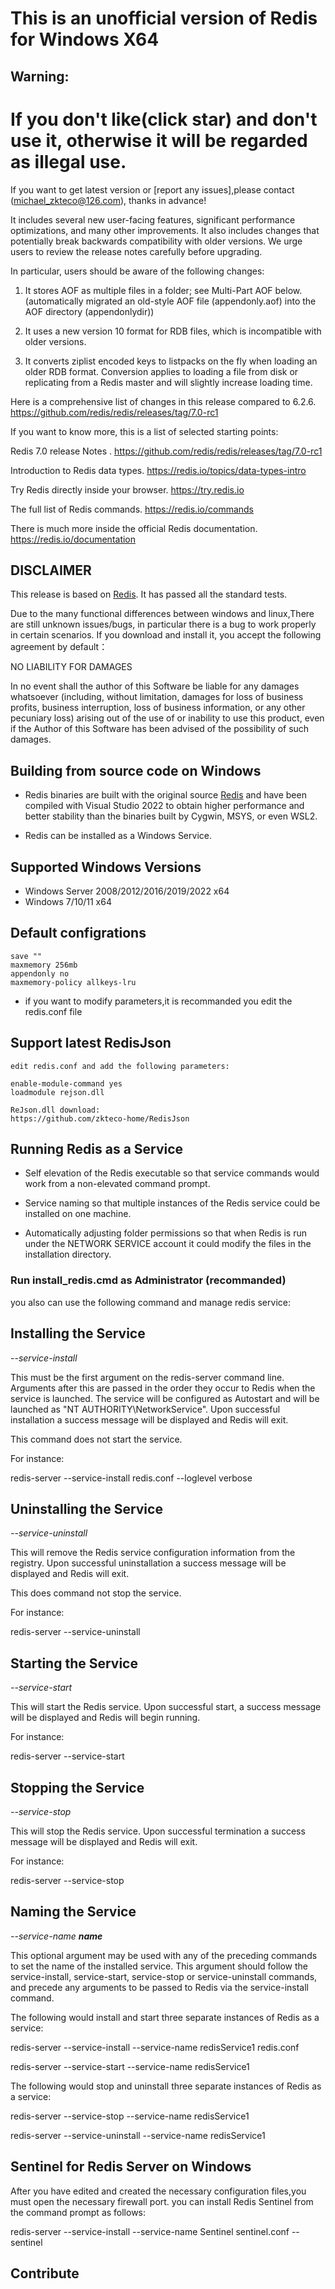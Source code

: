 
# This is an unofficial version of Redis for Windows X64<!-- [zkteco-home](https://github.com/zkteco-home/redis-windows)-->

## Warning: 

# If you don't like(click star) and don't use it, otherwise it will be regarded as illegal use.


If you want to get latest version or [report any issues],please contact (michael_zkteco@126.com), thanks in advance!


It includes several new user-facing features, significant performance
optimizations, and many other improvements. It also includes changes that
potentially break backwards compatibility with older versions. We urge users to
review the release notes carefully before upgrading.

In particular, users should be aware of the following changes:

1. It stores AOF as multiple files in a folder; see Multi-Part AOF below.
	(automatically migrated an old-style AOF file (appendonly.aof) into the AOF directory (appendonlydir))
	
2. It uses a new version 10 format for RDB files, which is incompatible
	with older versions.

3. It converts ziplist encoded keys to listpacks on the fly when loading
	an older RDB format. Conversion applies to loading a file from disk or
	replicating from a Redis master and will slightly increase loading time.

Here is a comprehensive list of changes in this release compared to 6.2.6.
https://github.com/redis/redis/releases/tag/7.0-rc1



If you want to know more, this is a list of selected starting points:

Redis 7.0 release Notes . https://github.com/redis/redis/releases/tag/7.0-rc1

Introduction to Redis data types. https://redis.io/topics/data-types-intro

Try Redis directly inside your browser. https://try.redis.io

The full list of Redis commands. https://redis.io/commands

There is much more inside the official Redis documentation. https://redis.io/documentation

## DISCLAIMER

This release is based on [Redis](https://github.com/redis/redis). It has passed all the standard tests.

Due to the many functional differences between windows and linux,There are still unknown issues/bugs, in particular there is a bug to work properly in certain scenarios.
If you download and install it, you accept the following agreement by default：

NO LIABILITY FOR DAMAGES

In no event shall the author of this Software be liable for any damages whatsoever (including, without limitation, damages for loss of business profits, business interruption, loss of business information, or any other pecuniary loss) arising out of the use of or inability to use this product, even if the Author of this Software has been advised of the possibility of such damages.


## Building from source code on Windows

  - Redis binaries are built with the original source [Redis](https://github.com/redis/redis) and have been compiled with Visual Studio 2022 to obtain higher performance and better stability than the binaries built by Cygwin, MSYS, or even WSL2.

  - Redis can be installed as a Windows Service.
  
## Supported Windows Versions

- Windows Server 2008/2012/2016/2019/2022 x64  
- Windows 7/10/11 x64



## Default configrations

	save ""
	maxmemory 256mb
	appendonly no
	maxmemory-policy allkeys-lru

- if you want to modify parameters,it is recommanded you edit the redis.conf file

## Support latest RedisJson 

	edit redis.conf and add the following parameters:
	
	enable-module-command yes
	loadmodule rejson.dll

	ReJson.dll download:
	https://github.com/zkteco-home/RedisJson

## Running Redis as a Service

-   Self elevation of the Redis executable so that service commands would work from a non-elevated command prompt.

-   Service naming so that multiple instances of the Redis service could be installed on one machine.

-   Automatically adjusting folder permissions so that when Redis is run under the NETWORK SERVICE account it could modify the files in the installation directory.



### Run install_redis.cmd as Administrator  (recommanded)

you also can use the following command and manage redis service:


Installing the Service
------------------------

*--service-install*

This must be the first argument on the redis-server command line. Arguments after this are passed in the order they occur to Redis when the service is launched. The service will be configured as Autostart and will be launched as "NT AUTHORITY\\NetworkService". Upon successful installation a success message will be displayed and Redis will exit.

This command does not start the service.

For instance:

redis-server --service-install redis.conf --loglevel verbose

Uninstalling the Service
------------------------

*--service-uninstall*

This will remove the Redis service configuration information from the registry. Upon successful uninstallation a success message will be displayed and Redis will exit.

This does command not stop the service.

For instance:

redis-server --service-uninstall

Starting the Service
--------------------

*--service-start*

This will start the Redis service. Upon successful start, a success message will be displayed and Redis will begin running.

For instance:

redis-server --service-start

Stopping the Service
--------------------

*--service-stop*

This will stop the Redis service. Upon successful termination a success message will be displayed and Redis will exit.

For instance:

redis-server --service-stop

Naming the Service
------------------

*--service-name **name***

This optional argument may be used with any of the preceding commands to set the name of the installed service. This argument should follow the service-install, service-start, service-stop or service-uninstall commands, and precede any arguments to be passed to Redis via the service-install command.

The following would install and start three separate instances of Redis as a service:

redis-server --service-install --service-name redisService1 redis.conf

redis-server --service-start --service-name redisService1

The following would stop and uninstall three separate instances of Redis as a service:

redis-server --service-stop --service-name redisService1

redis-server --service-uninstall --service-name redisService1


Sentinel for Redis Server on Windows
------------------------------------
 

After you have edited and created the necessary configuration files,you must open the necessary firewall port. you can install Redis Sentinel from the command prompt as follows:


redis-server --service-install --service-name Sentinel sentinel.conf --sentinel

## Contribute



  
